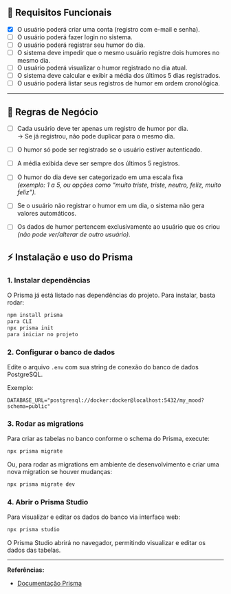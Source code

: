 ## 📌 Requisitos Funcionais

- [x] O usuário poderá criar uma conta (registro com e-mail e senha).  
- [ ] O usuário poderá fazer login no sistema.  
- [ ] O usuário poderá registrar seu humor do dia.  
- [ ] O sistema deve impedir que o mesmo usuário registre dois humores no mesmo dia.  
- [ ] O usuário poderá visualizar o humor registrado no dia atual.  
- [ ] O sistema deve calcular e exibir a média dos últimos 5 dias registrados.  
- [ ] O usuário poderá listar seus registros de humor em ordem cronológica.  

---

## 📌 Regras de Negócio

- [ ] Cada usuário deve ter apenas um registro de humor por dia.  
  → Se já registrou, não pode duplicar para o mesmo dia.  
- [ ] O humor só pode ser registrado se o usuário estiver autenticado.  
- [ ] A média exibida deve ser sempre dos últimos 5 registros.  
- [ ] O humor do dia deve ser categorizado em uma escala fixa  
  _(exemplo: 1 a 5, ou opções como “muito triste, triste, neutro, feliz, muito feliz”)._  
- [ ] Se o usuário não registrar o humor em um dia, o sistema não gera valores automáticos.  
- [ ] Os dados de humor pertencem exclusivamente ao usuário que os criou  
  _(não pode ver/alterar de outro usuário)._  


## ⚡️ Instalação e uso do Prisma

### 1. Instalar dependências

O Prisma já está listado nas dependências do projeto. Para instalar, basta rodar:

```sh
npm install prisma 
para CLI
npx prisma init 
para iniciar no projeto
```

### 2. Configurar o banco de dados

Edite o arquivo `.env` com sua string de conexão do banco de dados PostgreSQL. 

Exemplo:

```
DATABASE_URL="postgresql://docker:docker@localhost:5432/my_mood?schema=public"
```

### 3. Rodar as migrations

Para criar as tabelas no banco conforme o schema do Prisma, execute:

```sh
npx prisma migrate 
```

Ou, para rodar as migrations em ambiente de desenvolvimento e criar uma nova migration se houver mudanças:

```sh
npx prisma migrate dev
```

### 4. Abrir o Prisma Studio

Para visualizar e editar os dados do banco via interface web:

```sh
npx prisma studio
```

O Prisma Studio abrirá no navegador, permitindo visualizar e editar os dados das tabelas.

---

**Referências:**
- [Documentação Prisma](https://www.prisma.io/docs)